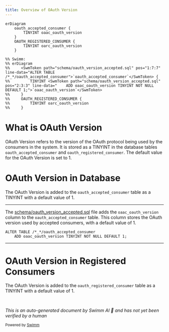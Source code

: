 ```yaml
---
title: Overview of OAuth Version
---
```

```mermaid
erDiagram
    oauth_accepted_consumer {
        TINYINT oaac_oauth_version
    }
    OAUTH_REGISTERED_CONSUMER {
        TINYINT oarc_oauth_version
    }

%% Swimm:
%% erDiagram
%%     <SwmToken path="schema/oauth_version_accepted.sql" pos="1:7:7" line-data="ALTER TABLE /*_*/oauth_accepted_consumer">`oauth_accepted_consumer`</SwmToken> {
%%         TINYINT <SwmToken path="schema/oauth_version_accepted.sql" pos="2:3:3" line-data="    ADD oaac_oauth_version TINYINT NOT NULL DEFAULT 1;">`oaac_oauth_version`</SwmToken>
%%     }
%%     OAUTH_REGISTERED_CONSUMER {
%%         TINYINT oarc_oauth_version
%%     }
```

# What is OAuth Version

OAuth Version refers to the version of the OAuth protocol being used by the consumers in the system. It is stored as a TINYINT in the database tables <SwmToken path="schema/oauth_version_accepted.sql" pos="1:7:7" line-data="ALTER TABLE /*_*/oauth_accepted_consumer">`oauth_accepted_consumer`</SwmToken> and `oauth_registered_consumer`. The default value for the OAuth Version is set to 1.

# OAuth Version in Database

The OAuth Version is added to the <SwmToken path="schema/oauth_version_accepted.sql" pos="1:7:7" line-data="ALTER TABLE /*_*/oauth_accepted_consumer">`oauth_accepted_consumer`</SwmToken> table as a TINYINT with a default value of 1.

<SwmSnippet path="/schema/oauth_version_accepted.sql" line="1">

---

The <SwmPath>[schema/oauth_version_accepted.sql](schema/oauth_version_accepted.sql)</SwmPath> file adds the <SwmToken path="schema/oauth_version_accepted.sql" pos="2:3:3" line-data="    ADD oaac_oauth_version TINYINT NOT NULL DEFAULT 1;">`oaac_oauth_version`</SwmToken> column to the <SwmToken path="schema/oauth_version_accepted.sql" pos="1:7:7" line-data="ALTER TABLE /*_*/oauth_accepted_consumer">`oauth_accepted_consumer`</SwmToken> table. This column stores the OAuth version used by accepted consumers, with a default value of 1.

```plsql
ALTER TABLE /*_*/oauth_accepted_consumer
    ADD oaac_oauth_version TINYINT NOT NULL DEFAULT 1;
```

---

</SwmSnippet>

# OAuth Version in Registered Consumers

The OAuth Version is added to the `oauth_registered_consumer` table as a TINYINT with a default value of 1.

&nbsp;

*This is an auto-generated document by Swimm AI 🌊 and has not yet been verified by a human*

<SwmMeta version="3.0.0" repo-id="Z2l0aHViJTNBJTNBbWVkaWF3aWtpLWV4dGVuc2lvbnMtT0F1dGglM0ElM0FTd2ltbS1EZW1v" repo-name="mediawiki-extensions-OAuth"><sup>Powered by [Swimm](/)</sup></SwmMeta>
